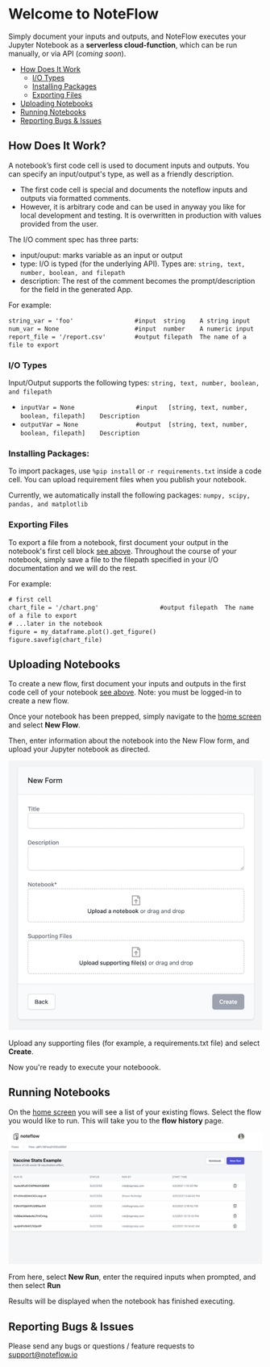 # Welcome to NoteFlow

Simply document your inputs and outputs, and NoteFlow executes your Jupyter Notebook as a **serverless cloud-function**, which can be run manually, or via API (*coming soon*).

- [How Does It Work](#how-does-it-work)
  - [I/O Types](#io-types)
  - [Installing Packages](#installing-packages)
  - [Exporting Files](#exporting-files)
- [Uploading Notebooks](#uploading-notebooks)
- [Running Notebooks](#running-notebooks)
- [Reporting Bugs & Issues](#reporting-bugs-issues)

## How Does It Work?
A notebook’s first code cell is used to document inputs and outputs. You can specify an input/output's type, as well as a friendly description.  
  
- The first code cell is special and documents the noteflow inputs and outputs via formatted comments.
- However, it is arbitrary code and can be used in anyway you like for local development and testing. It is overwritten in production with values provided from the user.
  
  
The I/O comment spec has three parts:
- input/ouput: marks variable as an input or output
- type: I/O is typed (for the underlying API). Types are: `string, text, number, boolean, and filepath`
- description: The rest of the comment becomes the prompt/description for the field in the generated App.
  
For example:


```
string_var = 'foo'                 #input  string    A string input    
num_var = None                     #input  number    A numeric input       
report_file = '/report.csv'        #output filepath  The name of a file to export    
```

### I/O Types

Input/Output supports the following types: `string, text, number, boolean, and filepath`

* `inputVar = None                 #input   [string, text, number, boolean, filepath]    Description`
* `outputVar = None                #output  [string, text, number, boolean, filepath]    Description`

### Installing Packages:

To import packages, use `%pip install` or `-r requirements.txt` inside a code cell. You can upload requirement files when you publish your notebook.

Currently, we automatically install the following packages: `numpy, scipy, pandas, and matplotlib`

### Exporting Files

To export a file from a notebook, first document your output in the notebook's first cell block [see above](#how-does-it-work). Throughout the course of your notebook, simply save a file to the filepath specified in your I/O documentation and we will do the rest.

For example:

```
# first cell    
chart_file = '/chart.png'				  #output filepath  The name of a file to export    
# ...later in the notebook           
figure = my_dataframe.plot().get_figure()   
figure.savefig(chart_file)     
```

## Uploading Notebooks

To create a new flow, first document your inputs and outputs in the first code cell of your notebook [see above](#how-does-it-work). Note: you must be logged-in to create a new flow.

Once your notebook has been prepped, simply navigate to the [home screen](https://noteflow.app/) and select **New Flow**. 

Then, enter information about the notebook into the New Flow form, and upload your Jupyter notebook as directed.

![](images/new-flow.png) 

Upload any supporting files (for example, a requirements.txt file) and select **Create**. 

Now you're ready to execute your noteboook.

## Running Notebooks
On the [home screen](https://noteflow.app/) you will see a list of your existing flows. Select the flow you would like to run. This will take you to the **flow history** page.

![](images/flow-history.png) 

From here, select **New Run**, enter the required inputs when prompted, and then select **Run**

Results will be displayed when the notebook has finished executing.

## Reporting Bugs & Issues

Please send any bugs or questions / feature requests to support@noteflow.io

